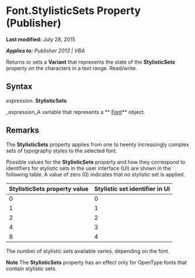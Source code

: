 
# Font.StylisticSets Property (Publisher)

 **Last modified:** July 28, 2015

 _**Applies to:** Publisher 2013 | VBA_

Returns or sets a  **Variant** that represents the state of the **StylisticSets** property on the characters in a text range. Read/write.


## Syntax

 _expression_. **StylisticSets**

 _expression_A variable that represents a  ** [Font](992fda94-2820-d665-0d78-efd4b5434731.md)** object.


## Remarks

The  **StylisticSets** property applies from one to twenty increasingly complex sets of typography styles to the selected font.

Possible values for the  **StylisticSets** property and how they correspond to identifiers for stylistic sets in the user interface (UI) are shown in the following table. A value of zero (0) indicates that no stylistic set is applied.



|**StylisticSets property value**|**Stylistic set identifier in UI**|
|:-----|:-----|
|0|0|
|1|1|
|2|2|
|4|3|
|8|4|
The number of stylistic sets available varies, depending on the font.


 **Note**  The  **StylisticSets** property has an effect only for OpenType fonts that contain stylistic sets.

